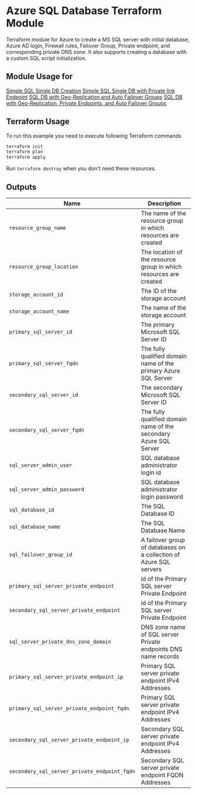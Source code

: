 # Azure SQL Database Terraform Module

Terraform module for Azure to create a MS SQL server with initial database, Azure AD login, Firewall rules, Failover Group, Private endpoint, and corresponding private DNS zone. It also supports creating a database with a custom SQL script initialization.

## Module Usage for

[Simple SQL Single DB Creation](Simple_SQL_Single_Database_creation/)
[Simple SQL Single DB with Private link Endpoint](Simple_SQL_Single_Database_Using_Private_Endpoint/)
[SQL DB with Geo-Replication and Auto Failover Groups](SQL_DB_Using_Geo-replication_with_Auto-Failover_Groups/)
[SQL DB with Geo-Replication, Private Endpoints, and Auto Failover Groups](SQL_DB_Using_Geo-replication_with_Auto-Failover_Groups_and_Private_Endpoints/)

## Terraform Usage

To run this example you need to execute following Terraform commands

```bash
terraform init
terraform plan
terraform apply
```

Run `terraform destroy` when you don't need these resources.

## Outputs

Name | Description
---- | -----------
`resource_group_name` | The name of the resource group in which resources are created
`resource_group_location`| The location of the resource group in which resources are created
`storage_account_id`|The ID of the storage account
`storage_account_name`|The name of the storage account
`primary_sql_server_id`|The primary Microsoft SQL Server ID
`primary_sql_server_fqdn`|The fully qualified domain name of the primary Azure SQL Server
`secondary_sql_server_id`|The secondary Microsoft SQL Server ID
`secondary_sql_server_fqdn`|The fully qualified domain name of the secondary Azure SQL Server
`sql_server_admin_user`|SQL database administrator login id
`sql_server_admin_password`|SQL database administrator login password
`sql_database_id`|The SQL Database ID
`sql_database_name`|The SQL Database Name
`sql_failover_group_id`|A failover group of databases on a collection of Azure SQL servers
`primary_sql_server_private_endpoint`|id of the Primary SQL server Private Endpoint
`secondary_sql_server_private_endpoint`|id of the Primary SQL server Private Endpoint
`sql_server_private_dns_zone_domain`|DNS zone name of SQL server Private endpoints DNS name records
`primary_sql_server_private_endpoint_ip`|Primary SQL server private endpoint IPv4 Addresses
`primary_sql_server_private_endpoint_fqdn`|Primary SQL server private endpoint IPv4 Addresses
`secondary_sql_server_private_endpoint_ip`|Secondary SQL server private endpoint IPv4 Addresses
`secondary_sql_server_private_endpoint_fqdn`|Secondary SQL server private endpoint FQDN Addresses
